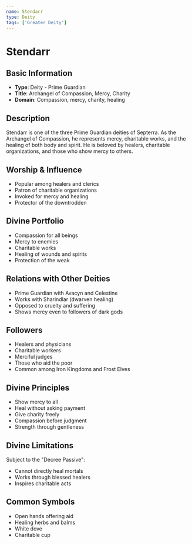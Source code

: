 ```yaml
---
name: Stendarr
type: Deity
tags: ['Greater Deity']
---
```


# Stendarr

## Basic Information
- **Type**: Deity - Prime Guardian
- **Title**: Archangel of Compassion, Mercy, Charity
- **Domain**: Compassion, mercy, charity, healing

## Description
Stendarr is one of the three Prime Guardian deities of Septerra. As the Archangel of Compassion, he represents mercy, charitable works, and the healing of both body and spirit. He is beloved by healers, charitable organizations, and those who show mercy to others.

## Worship & Influence
- Popular among healers and clerics
- Patron of charitable organizations
- Invoked for mercy and healing
- Protector of the downtrodden

## Divine Portfolio
- Compassion for all beings
- Mercy to enemies
- Charitable works
- Healing of wounds and spirits
- Protection of the weak

## Relations with Other Deities
- Prime Guardian with Avacyn and Celestine
- Works with Sharindlar (dwarven healing)
- Opposed to cruelty and suffering
- Shows mercy even to followers of dark gods

## Followers
- Healers and physicians
- Charitable workers
- Merciful judges
- Those who aid the poor
- Common among Iron Kingdoms and Frost Elves

## Divine Principles
- Show mercy to all
- Heal without asking payment
- Give charity freely
- Compassion before judgment
- Strength through gentleness

## Divine Limitations
Subject to the "Decree Passive":
- Cannot directly heal mortals
- Works through blessed healers
- Inspires charitable acts

## Common Symbols
- Open hands offering aid
- Healing herbs and balms
- White dove
- Charitable cup